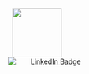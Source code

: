 <div id="header" align="center">
  <img src="https://ak.picdn.net/shutterstock/videos/1055165030/thumb/12.jpg" width="100"/>
</div>

<div id="badges" style="text-align:center; margin:0 auto;">
  <a target="banner" href="[your-linkedin-URL](https://www.linkedin.com/in/yuchun-cathy-feng/)" style="display:block; text-indent:30px;">
    <img src="https://img.shields.io/badge/LinkedIn-blue?style=for-the-badge&logo=linkedin&logoColor=white" alt="LinkedIn Badge"/>
  </a>
</div>


<img src="https://komarev.com/ghpvc/?username=CathyF9600&style=flat-square&color=blue" alt=""/>

